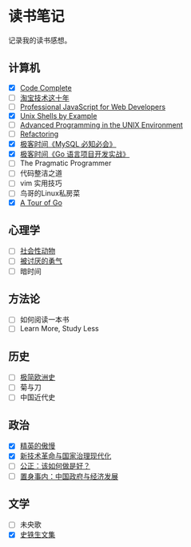 # 读书笔记

记录我的读书感想。

## 计算机

- [x] [Code Complete](computer/se/code_complete)
- [ ] [淘宝技术这十年](computer/it/taobao)
- [ ] [Professional JavaScript for Web Developers](computer/js/professional)
- [x] [Unix Shells by Example](computer/shell/use)
- [ ] [Advanced Programming in the UNIX Environment](computer/os/apue)
- [ ] [Refactoring](computer/se/refactoring)
- [x] [极客时间《MySQL 必知必会》](computer/db/mysql_must_know)
- [x] [极客时间《Go 语言项目开发实战》](computer/go/go_project_develop_guide)
- [ ] The Pragmatic Programmer
- [ ] 代码整洁之道
- [ ] vim 实用技巧
- [ ] 鸟哥的Linux私房菜
- [x] [A Tour of Go](computer/go/a_tour_of_go/README.md)

## 心理学

- [ ] [社会性动物](psychology/the_social_animal)
- [ ] [被讨厌的勇气](psychology/beitaoyandeyongqi)
- [ ] 暗时间

## 方法论

- [ ] 如何阅读一本书
- [ ] Learn More, Study Less

## 历史

- [ ] [极简欧洲史](history/shortest_europe)
- [ ] 菊与刀
- [ ] 中国近代史

## 政治

- [x] [精英的傲慢](politics/the_tyranny_of_merit.md)
- [x] [新技术革命与国家治理现代化](politics/new_technology_revolution)
- [ ] [公正：该如何做是好？](politics/justice)
- [ ] [置身事内：中国政府与经济发展](politics/zhishengshinei)

## 文学

- [ ] 未央歌
- [x] [史铁生文集](literature/shitiesheng)
